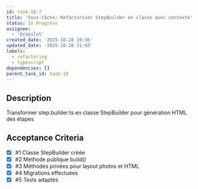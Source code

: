 ```yaml
---
id: task-18.7
title: 'Sous-tâche: Refactoriser StepBuilder en classe avec contexte'
status: In Progress
assignee:
  - '@copilot'
created_date: '2025-10-28 19:36'
updated_date: '2025-10-28 21:03'
labels:
  - refactoring
  - typescript
dependencies: []
parent_task_id: task-18
---
```


## Description

<!-- SECTION:DESCRIPTION:BEGIN -->
Transformer step.builder.ts en classe StepBuilder pour génération HTML des étapes
<!-- SECTION:DESCRIPTION:END -->

## Acceptance Criteria
<!-- AC:BEGIN -->
- [x] #1 Classe StepBuilder créée
- [x] #2 Méthode publique build()
- [x] #3 Méthodes privées pour layout photos et HTML
- [x] #4 Migrations effectuées
- [x] #5 Tests adaptés
<!-- AC:END -->
